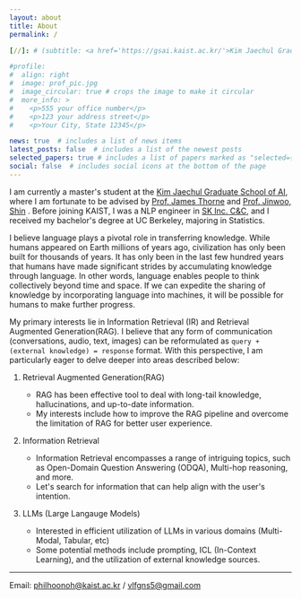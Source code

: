 ```yaml
---
layout: about
title: About
permalink: /

[//]: # (subtitle: <a href='https://gsai.kaist.ac.kr/'>Kim Jaechul Graduate School of AI </a>. Address. Contacts. Moto. Etc.)

#profile:
#  align: right
#  image: prof_pic.jpg
#  image_circular: true # crops the image to make it circular
#  more_info: >
#    <p>555 your office number</p>
#    <p>123 your address street</p>
#    <p>Your City, State 12345</p>

news: true  # includes a list of news items
latest_posts: false  # includes a list of the newest posts
selected_papers: true # includes a list of papers marked as "selected={true}"
social: false  # includes social icons at the bottom of the page
---
```


I am currently a master's student at the <a href='https://gsai.kaist.ac.kr/'>Kim Jaechul Graduate School of AI</a>, where I am fortunate to be advised by <a href='https://jamesthorne.com/'>Prof. James Thorne</a> and <a href='https://alinlab.kaist.ac.kr/shin.html/'>Prof. Jinwoo, Shin</a> . Before joining KAIST, I was a NLP engineer in <a href='https://eng.sk.com/companies/sk-inc-c-c'>SK Inc. C&C</a>, and I received my bachelor's degree at UC Berkeley, majoring in Statistics.

I believe language plays a pivotal role in transferring knowledge. While humans appeared on Earth millions of years ago, civilization has only been built for thousands of years. It has only been in the last few hundred years that humans have made significant strides by accumulating knowledge through language. In other words, language enables people to think collectively beyond time and space. If we can expedite the sharing of knowledge by incorporating language into machines, it will be possible for humans to make further progress.

My primary interests lie in Information Retrieval (IR) and Retrieval Augmented Generation(RAG). 
I believe that any form of communication (conversations, audio, text, images) can be reformulated as `query + (external knowledge) = response` format.
With this perspective, I am particularly eager to delve deeper into areas described below:

1. Retrieval Augmented Generation(RAG)
   - RAG has been effective tool to deal with long-tail knowledge, hallucinations, and up-to-date information. 
   - My interests include how to improve the RAG pipeline and overcome the limitation of RAG for better user experience.

2. Information Retrieval
   - Information Retrieval encompasses a range of intriguing topics, such as Open-Domain Question Answering (ODQA), Multi-hop reasoning, and more. 
   - Let's search for information that can help align with the user's intention.

3. LLMs (Large Langauge Models)
   - Interested in efficient utilization of LLMs in various domains (Multi-Modal, Tabular, etc)
   - Some potential methods include prompting, ICL (In-Context Learning), and the utilization of external knowledge sources.

---

Email: philhoonoh@kaist.ac.kr / vlfgns5@gmail.com

[//]: # (Put your address / P.O. box / other info right below your picture. You can also disable any of these elements by editing `profile` property of the YAML header of your `_pages/about.md`. Edit `_bibliography/papers.bib` and Jekyll will render your [publications page]&#40;/al-folio/publications/&#41; automatically.)
[//]: # (Link to your social media connections, too. This theme is set up to use [Font Awesome icons]&#40;http://fortawesome.github.io/Font-Awesome/&#41; and [Academicons]&#40;https://jpswalsh.github.io/academicons/&#41;, like the ones below. Add your Facebook, Twitter, LinkedIn, Google Scholar, or just disable all of them.)